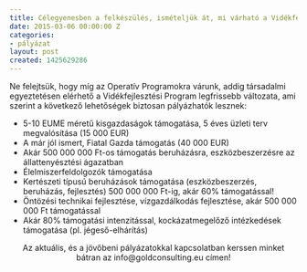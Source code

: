 ```yaml
---
title: Célegyenesben a felkészülés, ismételjük át, mi várható a Vidékfejlesztési Programban
date: 2015-03-06 00:00:00 Z
categories:
- pályázat
layout: post
created: 1425629286
---
```


<p>Ne felejtsük, hogy míg az Operatív Programokra várunk, addig társadalmi egyeztetésen elérhető a Vidékfejlesztési Program legfrissebb változata, ami szerint a következő lehetőségek biztosan pályázhatók lesznek:</p><ul><li>5-10 EUME méretű kisgazdaságok támogatása, 5 éves üzleti terv megvalósítása (15 000 EUR)</li><li>A már jól ismert, Fiatal Gazda támogatás (40 000 EUR)</li><li>Akár 500 000 000 Ft-os támogatás beruházásra, eszközbeszerzésre az állattenyésztési ágazatban</li><li>Élelmiszerfeldolgozók támogatása</li><li>Kertészeti típusú beruházások támogatása (eszközbeszerzés, beruházás, fejlesztés) 500 000 000 Ft-ig, akár 60% támogatással!</li><li>Öntözési technikai fejlesztése, vízgazdálkodás fejlesztése, akár 500 000 000 Ft támogatással</li><li>Akár 80% támogatási intenzitással, kockázatmegelőző intézkedések támogatása (pl. jégeső-elhárítás)</li></ul><p style="text-align: center;">Az aktuális, és a jövőbeni pályázatokkal kapcsolatban kerssen minket bátran az info@goldconsulting.eu címen!</p>
